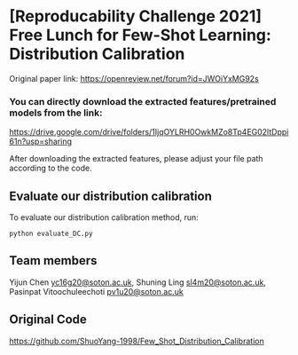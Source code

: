 # [Reproducability Challenge 2021] Free Lunch for Few-Shot Learning: Distribution Calibration

Original paper link: https://openreview.net/forum?id=JWOiYxMG92s


### You can directly download the extracted features/pretrained models from the link:
https://drive.google.com/drive/folders/1IjqOYLRH0OwkMZo8Tp4EG02ltDppi61n?usp=sharing

After downloading the extracted features, please adjust your file path according to the code.


## Evaluate our distribution calibration

To evaluate our distribution calibration method, run:

```eval
python evaluate_DC.py
```
## Team members

Yijun    Chen             yc16g20@soton.ac.uk,
Shuning  Ling             sl4m20@soton.ac.uk,
Pasinpat Vitoochuleechoti pv1u20@soton.ac.uk

## Original Code

https://github.com/ShuoYang-1998/Few_Shot_Distribution_Calibration



